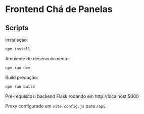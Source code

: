 # Frontend Chá de Panelas

## Scripts

Instalação:

```bash
npm install
```

Ambiente de desenvolvimento:

```bash
npm run dev
```

Build produção:

```bash
npm run build
```

Pré-requisitos: backend Flask rodando em http://localhost:5000

Proxy configurado em `vite.config.js` para `/api`.
